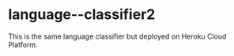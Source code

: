 # language--classifier2
This is the same language classifier but deployed on Heroku Cloud Platform.
